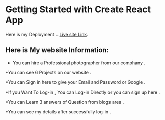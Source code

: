 # Getting Started with Create React App

Here is my Deployment ...[Live site Link](https://wildlife-photography-10.netlify.app).

## Here is My website Information:

* You can hire a Professional photographer from our comphany .

*You can see 6 Projects on our website .

*You can Sign in here to give your Email and Password or Google .

*If you Want To Log-in , You can Log-in Directly or you can sign up here .

*You can Learn 3 answers of Question from blogs area .

*You can see my details after successfully log-in .
